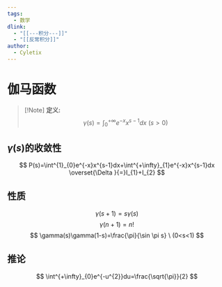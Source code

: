 ```yaml
---
tags:
  - 数学
dlink:
  - "[[---积分---]]"
  - "[[反常积分]]"
author:
  - Cyletix
---
```

# 伽马函数
>[!Note] **定义:** 
>$$\gamma(s)=\int^{+\infty}_{0}e^{-x}x^{s-1}dx \ (s>0)$$

## $\gamma(s)$的收敛性
$$
P(s)=\int^{1}_{0}e^{-x}x^{s-1}dx+\int^{+\infty}_{1}e^{-x}x^{s-1}dx \overset{\Delta }{=}I_{1}+I_{2}
$$
## 性质
$$
\gamma(s+1)=s\gamma (s)
$$
$$
\gamma(n+1)=n!
$$
$$
\gamma(s)\gamma(1-s)=\frac{\pi}{\sin \pi s} \ (0<s<1)
$$



## 推论
$$
\int^{+\infty}_{0}e^{-u^{2}}du=\frac{\sqrt{\pi}}{2} 
$$